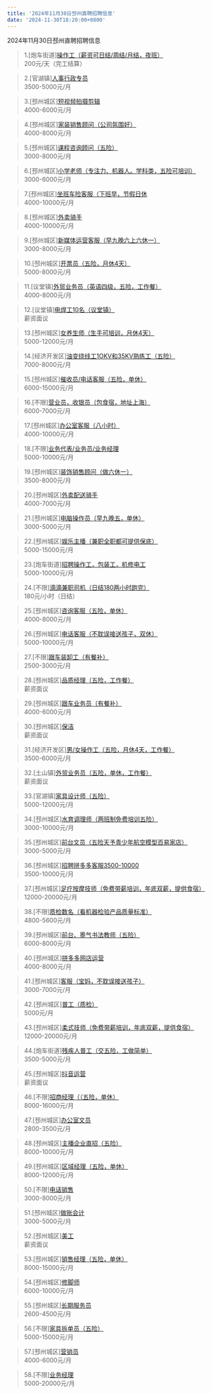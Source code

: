 ```yaml
---
title: '2024年11月30日邳州直聘招聘信息'
date: '2024-11-30T18:20:00+0800'
---
```

2024年11月30日邳州直聘招聘信息
<!--more-->
>1.[炮车街道][操作工（薪资可日结/周结/月结，夜班）](https://www.pizhouzhipin.com/job/30898)<br>
>200元/天（完工结算）

>2.[官湖镇][人事行政专员](https://www.pizhouzhipin.com/job/38387)<br>
>3500-5000元/月

>3.[邳州城区][短视频拍摄剪辑](https://www.pizhouzhipin.com/job/33470)<br>
>4000-6000元/月

>4.[邳州城区][家装销售顾问（公司氛围好）](https://www.pizhouzhipin.com/job/15739)<br>
>4000-8000元/月

>5.[邳州城区][课程咨询顾问（五险）](https://www.pizhouzhipin.com/job/33791)<br>
>3000-8000元/月

>6.[邳州城区][小学老师（专注力、机器人。学科类，五险可培训）](https://www.pizhouzhipin.com/job/33789)<br>
>3000-6000元/月

>7.[邳州城区][坐班车险客服（下班早，节假日休](https://www.pizhouzhipin.com/job/30881)<br>
>4000-10000元/月

>8.[邳州城区][外卖骑手](https://www.pizhouzhipin.com/job/30448)<br>
>4000-10000元/月

>9.[邳州城区][新媒体运营客服（早九晚六上六休一）](https://www.pizhouzhipin.com/job/20492)<br>
>3000-8000元/月

>10.[邳州城区][开票员（五险，月休4天）](https://www.pizhouzhipin.com/job/25171)<br>
>5000-8000元/月

>11.[议堂镇][外贸业务员（英语四级，五险，工作餐）](https://www.pizhouzhipin.com/job/38389)<br>
>4000-8000元/月

>12.[议堂镇][电焊工10名（议堂镇）](https://www.pizhouzhipin.com/job/29676)<br>
>薪资面议

>13.[邳州城区][女养生师（生手可培训，月休4天）](https://www.pizhouzhipin.com/job/14195)<br>
>5000-12000元/月

>14.[经济开发区][油变绕线工1OKV和35KV熟练工（五险）](https://www.pizhouzhipin.com/job/38388)<br>
>7000-8000元/月

>15.[邳州城区][催收员/电话客服（五险，单休）](https://www.pizhouzhipin.com/job/32843)<br>
>6000-15000元/月

>16.[不限][营业员，收银员（包食宿，地址上海）](https://www.pizhouzhipin.com/job/37286)<br>
>6000-7000元/月

>17.[邳州城区][办公室客服（八小时）](https://www.pizhouzhipin.com/job/37484)<br>
>4000-10000元/月

>18.[不限][业务代表/业务员/业务经理](https://www.pizhouzhipin.com/job/27575)<br>
>5000-10000元/月

>19.[邳州城区][装饰销售顾问（做六休一）](https://www.pizhouzhipin.com/job/37590)<br>
>3500-8000元/月

>20.[邳州城区][外卖配送骑手](https://www.pizhouzhipin.com/job/36574)<br>
>4000-7000元/月

>21.[邳州城区][电脑操作员（早九晚五，单休）](https://www.pizhouzhipin.com/job/38251)<br>
>3000-5000元/月

>22.[邳州城区][娱乐主播（兼职全职都可提供保底）](https://www.pizhouzhipin.com/job/36359)<br>
>5000-15000元/月

>23.[炮车街道][招聘操作工，包装工，机修电工](https://www.pizhouzhipin.com/job/36719)<br>
>5000-10000元/月

>24.[不限][滴滴兼职司机（日结180两小时跑完）](https://www.pizhouzhipin.com/job/38013)<br>
>180元/小时（日结）

>25.[邳州城区][咨询客服（五险，单休）](https://www.pizhouzhipin.com/job/34268)<br>
>4000-8000元/月

>26.[邳州城区][电话客服（不耽误接送孩子，双休）](https://www.pizhouzhipin.com/job/34519)<br>
>5000-10000元/月

>27.[不限][跟车装卸工（有餐补）](https://www.pizhouzhipin.com/job/33058)<br>
>2500-3000元/月

>28.[邳州城区][品质经理（五险，工作餐）](https://www.pizhouzhipin.com/job/10125)<br>
>薪资面议

>29.[邳州城区][跟车业务员（有餐补）](https://www.pizhouzhipin.com/job/32711)<br>
>4000-6000元/月

>30.[邳州城区][保洁](https://www.pizhouzhipin.com/job/5729)<br>
>薪资面议

>31.[经济开发区][男/女操作工（五险，月休4天，工作餐）](https://www.pizhouzhipin.com/job/27011)<br>
>3500-6000元/月

>32.[土山镇][外贸业务员（五险，单休，工作餐）](https://www.pizhouzhipin.com/job/35529)<br>
>薪资面议

>33.[官湖镇][家具设计师（五险）](https://www.pizhouzhipin.com/job/17853)<br>
>5000-12000元/月

>34.[邳州城区][水育调理师（两班制免费培训五险）](https://www.pizhouzhipin.com/job/7647)<br>
>3000-10000元/月

>35.[邳州城区][前台文员（五险天予青少年航空模型百易家店）](https://www.pizhouzhipin.com/job/37839)<br>
>3000-5000元/月

>36.[邳州城区][招聘拼多多客服3500-10000](https://www.pizhouzhipin.com/job/36722)<br>
>3500-10000元/月

>37.[邳州城区][足疗按摩技师（免费带薪培训，年底双薪，提供食宿）](https://www.pizhouzhipin.com/job/29890)<br>
>12000-20000元/月

>38.[不限][质检数名（看机器检验产品质量标准）](https://www.pizhouzhipin.com/job/30855)<br>
>4800-5600元/月

>39.[邳州城区][前台、墨气书法教师（五险）](https://www.pizhouzhipin.com/job/25491)<br>
>6000-8000元/月

>40.[邳州城区][拼多多网店运营](https://www.pizhouzhipin.com/job/38349)<br>
>4000-8000元/月

>41.[邳州城区][客服（宝妈，不耽误接送孩子）](https://www.pizhouzhipin.com/job/33856)<br>
>3000-7000元/月

>42.[邳州城区][普工（质检）](https://www.pizhouzhipin.com/job/36865)<br>
>5000元/月

>43.[邳州城区][柔式技师（免费带薪培训，年底双薪，提供食宿）](https://www.pizhouzhipin.com/job/37984)<br>
>12000-20000元/月

>44.[炮车街道][残疾人普工（交五险，工做简单）](https://www.pizhouzhipin.com/job/36555)<br>
>3500-5000元/月

>45.[邳州城区][抖音运营](https://www.pizhouzhipin.com/job/38363)<br>
>薪资面议

>46.[不限][招商经理（（五险，单休）](https://www.pizhouzhipin.com/job/36375)<br>
>8000-16000元/月

>47.[邳州城区][办公室文员](https://www.pizhouzhipin.com/job/38374)<br>
>2800-3500元/月

>48.[邳州城区][主播企业直招（五险）](https://www.pizhouzhipin.com/job/32318)<br>
>8000-10000元/月

>49.[邳州城区][区域经理（五险，单休）](https://www.pizhouzhipin.com/job/31066)<br>
>8000-12000元/月

>50.[不限][电话销售](https://www.pizhouzhipin.com/job/38382)<br>
>3000-8000元/月

>51.[邳州城区][做账会计](https://www.pizhouzhipin.com/job/10606)<br>
>3000-5000元/月

>52.[邳州城区][美工](https://www.pizhouzhipin.com/job/38386)<br>
>薪资面议

>53.[邳州城区][销售经理（五险，单休）](https://www.pizhouzhipin.com/job/35952)<br>
>8000-15000元/月

>54.[邳州城区][修脚师](https://www.pizhouzhipin.com/job/36480)<br>
>6000-10000元/月

>55.[邳州城区][长期服务员](https://www.pizhouzhipin.com/job/31087)<br>
>2600-4500元/月

>56.[不限][家具拆单员（五险）](https://www.pizhouzhipin.com/job/28530)<br>
>5000-15000元/月

>57.[邳州城区][营销员](https://www.pizhouzhipin.com/job/38105)<br>
>4000-6000元/月

>58.[不限][业务经理](https://www.pizhouzhipin.com/job/38394)<br>
>5000-20000元/月

